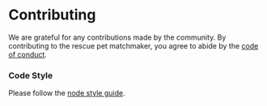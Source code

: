 # Contributing

We are grateful for any contributions made by the community. By contributing to the rescue pet matchmaker, you agree to abide by the [code of conduct](https://github.com/cwinnard/matchmaker-backend/blob/development/CODE_OF_CONDUCT.md).

### Code Style

Please follow the [node style guide](https://github.com/felixge/node-style-guide).
